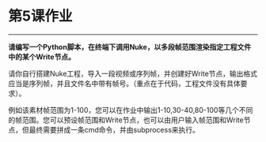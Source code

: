 # 第5课作业
---
**请编写一个Python脚本，在终端下调用Nuke，以多段帧范围渲染指定工程文件中的某个Write节点。**

请你自行搭建Nuke工程，导入一段视频或序列帧，并创建好Write节点，输出格式应当是序列帧，并且文件名中带有帧号。（重点在于代码，工程文件没有具体要求）。

例如该素材帧范围为1-100，您可以在作业中输出1-10,30-40,80-100等几个不同的帧范围。您可以预设帧范围和Write节点，也可以由用户输入帧范围和Write节点，但最终需要拼成一条cmd命令，并由subprocess来执行。
